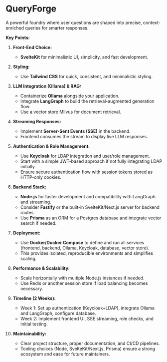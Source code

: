 # QueryForge
A powerful foundry where user questions are shaped into precise, context-enriched queries for smarter responses.


**Key Points:**

1. **Front-End Choice:**
   - **SvelteKit** for minimalistic UI, simplicity, and fast development.

2. **Styling:**
   - Use **Tailwind CSS** for quick, consistent, and minimalistic styling.

3. **LLM Integration (Ollama) & RAG:**
   - Containerize **Ollama** alongside your application.
   - Integrate **LangGraph** to build the retrieval-augmented generation flow.
   - Use a vector store Milvus for document retrieval.

4. **Streaming Responses:**
   - Implement **Server-Sent Events (SSE)** in the backend.
   - Frontend consumes the stream to display live LLM responses.

5. **Authentication & Role Management:**
   - Use **Keycloak** for LDAP integration and user/role management.
   - Start with a simple JWT-based approach if not fully integrating LDAP initially.
   - Ensure secure authentication flow with session tokens stored as HTTP-only cookies.

6. **Backend Stack:**
   - **Node.js** for faster development and compatibility with LangGraph and streaming.
   - Consider **Fastify** or the built-in SvelteKit/Next.js server for backend routes.
   - Use **Prisma** as an ORM for a Postgres database and integrate vector search if needed.

7. **Deployment:**
   - Use **Docker/Docker Compose** to define and run all services (frontend, backend, Ollama, Keycloak, database, vector store).
   - This provides isolated, reproducible environments and simplifies scaling.

8. **Performance & Scalability:**
   - Scale horizontally with multiple Node.js instances if needed.
   - Use Redis or another session store if load balancing becomes necessary.

9. **Timeline (2 Weeks):**
   - Week 1: Set up authentication (Keycloak+LDAP), integrate Ollama and LangGraph, configure database.
   - Week 2: Implement frontend UI, SSE streaming, role checks, and initial testing.

10. **Maintainability:**
    - Clear project structure, proper documentation, and CI/CD pipelines.
    - Tooling choices (Node, SvelteKit/Next.js, Prisma) ensure a strong ecosystem and ease for future maintainers.
